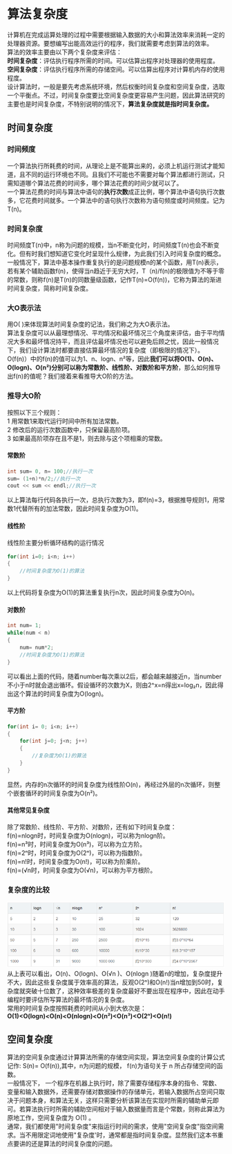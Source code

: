 # 算法复杂度 
计算机在完成运算处理的过程中需要根据输入数据的大小和算法效率来消耗一定的处理器资源。要想编写出能高效运行的程序，我们就需要考虑到算法的效率。   
算法的效率主要由以下两个复杂度来评估：    
**时间复杂度**：评估执行程序所需的时间。可以估算出程序对处理器的使用程度。   
**空间复杂度**：评估执行程序所需的存储空间。可以估算出程序对计算机内存的使用程度。   
设计算法时，一般是要先考虑系统环境，然后权衡时间复杂度和空间复杂度，选取一个平衡点。不过，时间复杂度要比空间复杂度更容易产生问题，因此算法研究的主要也是时间复杂度，不特别说明的情况下，**算法复杂度就是指时间复杂度。**   
## 时间复杂度  
### 时间频度 
一个算法执行所耗费的时间，从理论上是不能算出来的，必须上机运行测试才能知道，且不同的运行环境也不同。且我们不可能也不需要对每个算法都进行测试，只需知道哪个算法花费的时间多，哪个算法花费的时间少就可以了。  
一个算法花费的时间与算法中语句的**执行次数**成正比例，哪个算法中语句执行次数多，它花费时间就多。一个算法中的语句执行次数称为语句频度或时间频度。记为T(n)。  
### 时间复杂度 
时间频度T(n)中，n称为问题的规模，当n不断变化时，时间频度T(n)也会不断变化。但有时我们想知道它变化时呈现什么规律，为此我们引入时间复杂度的概念。   
一般情况下，算法中基本操作重复执行的是问题规模n的某个函数，用T(n)表示，若有某个辅助函数f(n)，使得当n趋近于无穷大时，T（n)/f(n)的极限值为不等于零的常数，则称f(n)是T(n)的同数量级函数，记作T(n)=O(f(n))，它称为算法的渐进时间复杂度，简称时间复杂度。    
### 大O表示法
用O( )来体现算法时间复杂度的记法，我们称之为大O表示法。   
算法复杂度可以从最理想情况、平均情况和最坏情况三个角度来评估，由于平均情况大多和最坏情况持平，而且评估最坏情况也可以避免后顾之忧，因此一般情况下，我们设计算法时都要直接估算最坏情况的复杂度（即极限的情况下）。      
O(f(n)）中的f(n)的值可以为1、n、logn、n²等，因此**我们可以将O(1)、O(n)、O(logn)、O(n²)分别可以称为常数阶、线性阶、对数阶和平方阶**，那么如何推导出f(n)的值呢？我们接着来看推导大O阶的方法。  
### 推导大O阶
按照以下三个规则：  
1 用常数1来取代运行时间中所有加法常数。     
2 修改后的运行次数函数中，只保留最高阶项。   
3 如果最高阶项存在且不是1，则去除与这个项相乘的常数。   
#### 常数阶
```c
int sum= 0, n= 100;//执行一次   
sum= (1+n)*n/2;//执行一次   
cout << sum << endl;//执行一次  
```   
以上算法每行代码各执行一次，总执行次数为3，即f(n)=3，根据推导规则1，用常数1代替所有的加法常数，因此时间复杂度为O(1)。   
#### 线性阶  
线性阶主要分析循环结构的运行情况   
```c
for(int i=0; i<n; i++)   
{   
	//时间复杂度为O(1)的算法   
}    
```    
以上代码将复杂度为O(1)的算法重复执行n次，因此时间复杂度为O(n)。   
#### 对数阶   
```c   
int num= 1;   
while(num < n)   
{   
	num= num*2;   
	//时间复杂度为O(1)的算法  
}   
```   
可以看出上面的代码，随着number每次乘以2后，都会越来越接近n，当number不小于n时就会退出循环。假设循环的次数为X，则由2^x=n得出x=log₂n，因此得出这个算法的时间复杂度为O(logn)。   
#### 平方阶
```c
for(int i= 0; i<n; i++)   
{   
	for(int j=0; j<n; j++)   
	{   
		//复杂度为O(1)的算法   
	}   
}   
```   
显然，内存的n次循环的时间复杂度为线性阶O(n)，再经过外层的n次循环，则整个嵌套循环的时间复杂度为O(n²)。   
#### 其他常见复杂度
除了常数阶、线性阶、平方阶、对数阶，还有如下时间复杂度：   
f(n)=nlogn时，时间复杂度为O(nlogn)，可以称为nlogn阶。   
f(n)=n³时，时间复杂度为O(n³)，可以称为立方阶。    
f(n)=2ⁿ时，时间复杂度为O(2ⁿ)，可以称为指数阶。   
f(n)=n!时，时间复杂度为O(n!)，可以称为阶乘阶。    
f(n)=(√n时，时间复杂度为O(√n)，可以称为平方根阶。    
### 复杂度的比较
![](https://github.com/sii2017/image/blob/master/%E6%97%B6%E9%97%B4%E5%A4%8D%E6%9D%82%E5%BA%A6%E7%9A%84%E6%AF%94%E8%BE%83.png)   
从上表可以看出，O(n)、O(logn)、O(√n )、O(nlogn )随着n的增加，复杂度提升不大，因此这些复杂度属于效率高的算法，反观O(2ⁿ)和O(n!)当n增加到50时，复杂度就突破十位数了，这种效率极差的复杂度最好不要出现在程序中，因此在动手编程时要评估所写算法的最坏情况的复杂度。   
常用的时间复杂度按照耗费的时间从小到大依次是：    
**O(1)<O(logn)<O(n)<O(nlogn)<O(n²)<O(n³)<O(2ⁿ)<O(n!)**   
## 空间复杂度
算法的空间复杂度通过计算算法所需的存储空间实现，算法空间复杂度的计算公式记作: S(n)= O(f(n)),其中，n为问题的规模， f(n)为语句关于 n 所占存储空间的函数。    
一般情况下， 一个程序在机器上执行时，除了需要存储程序本身的指令、常数、变量和输入数据外，还需要存储对数据操作的存储单元，若输入数据所占空间只取决于问题本身，和算法无关，这样只需要分析该算法在实现时所需的辅助单元即可。若算法执行时所需的辅助空间相对于输入数据量而言是个常数，则称此算法为原地工作，空间复杂度为 O(1) 。     
通常，我们都使用"时间复杂度"来指运行时间的需求，使用"空间复杂度"指空间需求。当不用限定词地使用"复杂度'时，通常都是指时间复杂度。显然我们这本书重点要讲的还是算法的时间复杂度的问题。     